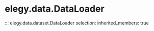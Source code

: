 
# elegy.data.DataLoader

::: elegy.data.dataset.DataLoader
    selection:
        inherited_members: true